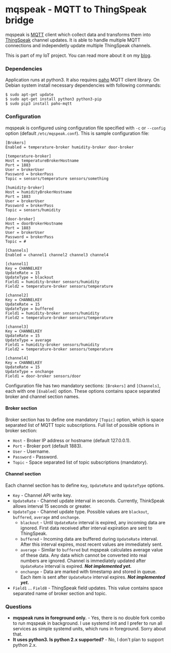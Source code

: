 # mqspeak - MQTT to ThingSpeak bridge

mqspeak is [MQTT](http://mqtt.org/) client which collect data and transforms
them into [ThingSpeak](https://thingspeak.com/) channel updates. It is able
to handle multiple MQTT connections and independetly update multiple ThingSpeak
channels.

This is part of my IoT project. You can
read more about it on my [blog](http://buben19.blogspot.com/).

### Dependencies

Application runs at python3. It also requires [paho](https://www.eclipse.org/paho/clients/python/)
MQTT client library. On Debian system install necessary dependencies with
following commands:

    $ sudo apt-get update
    $ sudo apt-get install python3 python3-pip
    $ sudo pip3 install paho-mqtt

### Configuration

mqspeak is configured using configuration file specified with `-c` or `--config`
option (default `/etc/mqspeak.conf`). This is sample configuration file:

    [Brokers]
    Enabled = temperature-broker humidity-broker door-broker

    [temperature-broker]
    Host = temperatureBrokerHostname
    Port = 1883
    User = brokerUser
    Password = brokerPass
    Topic = sensors/temperature sensors/something

    [humidity-broker]
    Host = humidityBrokerHostname
    Port = 1883
    User = brokerUser
    Password = brokerPass
    Topic = sensors/humidity

    [door-broker]
    Host = doorBrokerHostname
    Port = 1883
    User = brokerUser
    Password = brokerPass
    Topic = #

    [Channels]
    Enabled = channel1 channel2 channel3 channel4

    [channel1]
    Key = CHANNELKEY
    UpdateRate = 15
    UpdateType = blackout
    Field1 = humidity-broker sensors/humidity
    Field2 = temperature-broker sensors/temperature

    [channel2]
    Key = CHANNELKEY
    UpdateRate = 15
    UpdateType = buffered
    Field1 = humidity-broker sensors/humidity
    Field2 = temperature-broker sensors/temperature

    [channel3]
    Key = CHANNELKEY
    UpdateRate = 15
    UpdateType = average
    Field1 = humidity-broker sensors/humidity
    Field2 = temperature-broker sensors/temperature

    [channel4]
    Key = CHANNELKEY
    UpdateRate = 15
    UpdateType = onchange
    Field1 = door-broker sensors/door

Configuration file has two mandatory sections: `[Brokers]` and `[Channels]`, each with
one `[Enabled]` option. These options contains space separated broker and channel
section names.

#### Broker section

Broker section has to define one mandatory `[Topic]` option, which is space separated
list of MQTT topic subscriptions. Full list of possible options in broker section:

- `Host` - Broker IP address or hostname (default 127.0.0.1).
- `Port` - Broker port (default 1883).
- `User` - Username.
- `Password` - Password.
- `Topic` - Space separated list of topic subscriptions (mandatory).

#### Channel section

Each channel section has to define `Key`, `UpdateRate` and `UpdateType` options.

- `Key` - Channel API write key.
- `UpdateRate` - Channel update interval in seconds. Currently, ThinkSpeak allows
  interval 15 seconds or greater.
- `UpdateType` - Channel update type. Possible values are `blackout`, `buffered`,
  `average` and `onchange`.
  - `blackout` - Until `UpdateRate` interval is expired, any incoming data are
    ignored. First data received after interval expiration are sent to ThingSpeak.
  - `buffered` - Incoming data are buffered during `UpdateRate` interval. After
    this interval expires, most recent values are immediately sent.
  - `average` - Similar to `buffered` but mqspeak calculates average value of these
    data. Any data which cannot be converted into real numbers are ignored. Channel
    is immediately updated after `UpdateRate` interval is expired. **_Not implemented yet._**
  - `onchange` - Data are marked with timestamp and stored in queue. Each item is
    sent after `UpdateRate` interval expires. **_Not implemented yet._**
- `Field1` ... `Field8` - ThingSpeak field updates. This value contains space separated
  name of broker section and topic.

### Questions

- **mqspeak runs in foreground only.** - Yes, there is no double fork combo to run mqspeak in background. I use systemd init and I prefer to run all services as simple systemd units, which runs in foreground. Sorry about that.
- **It uses python3. Is python 2.x supported?** - No, I don't plan to support python 2.x.
